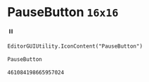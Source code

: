 # PauseButton `16x16`
<img src="/img/PauseButton.png" width=16 height=16>

``` CSharp
EditorGUIUtility.IconContent("PauseButton")
```
```
PauseButton
```
```
461084198665957024
```

